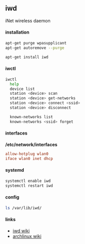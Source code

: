 ## iwd

iNet wireless daemon

#### installation

```bash
apt-get purge wpasupplicant
apt-get autoremove --purge

apt-get install iwd
```

#### iwctl

```bash
iwctl
  help
  device list
  station <device> scan
  station <device> get-networks
  station <device> connect <ssid>
  station <device> disconnect

  known-networks list
  known-networks <ssid> forget
```

#### interfaces

**/etc/network/interfaces**

```conf
allow-hotplug wlan0
iface wlan0 inet dhcp
```

#### systemd

```bash
systemctl enable iwd
systemctl restart iwd
```

#### config

```bash
ls /var/lib/iwd/
```

#### links

- [iwd wiki](https://iwd.wiki.kernel.org/)
- [archlinux wiki](https://wiki.archlinux.org/index.php/Iwd)
